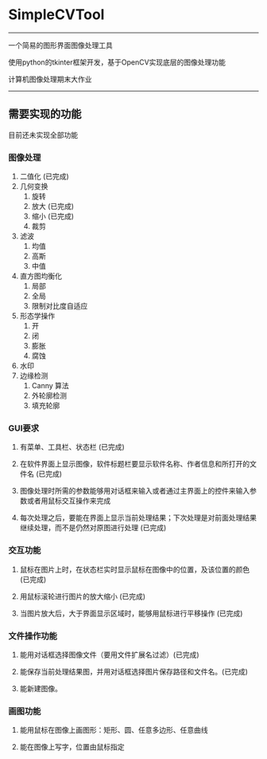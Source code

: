 # SimpleCVTool
---
一个简易的图形界面图像处理工具

使用python的tkinter框架开发，基于OpenCV实现底层的图像处理功能

计算机图像处理期末大作业

---


## 需要实现的功能

目前还未实现全部功能

### 图像处理

1. 二值化 (已完成)
2. 几何变换 
    1. 旋转 
    2. 放大 (已完成)
    3. 缩小 (已完成)
    4. 裁剪 
3. 滤波
    1. 均值 
    2. 高斯  
    3. 中值 
4. 直方图均衡化 
    1. 局部 
    2. 全局 
    3. 限制对比度自适应 
5. 形态学操作 
    1. 开 
    2. 闭 
    3. 膨胀 
    4. 腐蚀 
6. 水印 
7. 边缘检测
    1. Canny 算法
    2. 外轮廓检测
    3. 填充轮廓

### GUI要求
1. 有菜单、工具栏、状态栏 (已完成)

2. 在软件界面上显示图像，软件标题栏要显示软件名称、作者信息和所打开的文件名 (已完成)

3. 图像处理时所需的参数能够用对话框来输入或者通过主界面上的控件来输入参数或者用鼠标交互操作来完成

4. 每次处理之后，要能在界面上显示当前处理结果；下次处理是对前面处理结果继续处理，而不是仍然对原图进行处理 (已完成)


### 交互功能
1. 鼠标在图片上时，在状态栏实时显示鼠标在图像中的位置，及该位置的颜色 (已完成)

2. 用鼠标滚轮进行图片的放大缩小 (已完成)

3. 当图片放大后，大于界面显示区域时，能够用鼠标进行平移操作 (已完成)

### 文件操作功能
1. 能用对话框选择图像文件（要用文件扩展名过滤）(已完成)

2. 能保存当前处理结果图，并用对话框选择图片保存路径和文件名。(已完成)

3. 能新建图像。

### 画图功能

1. 能用鼠标在图像上画图形：矩形、圆、任意多边形、任意曲线

2. 能在图像上写字，位置由鼠标指定